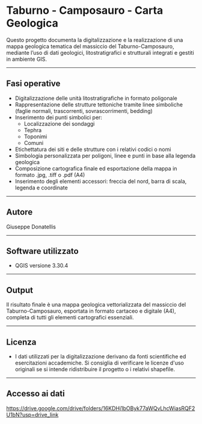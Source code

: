 # Taburno - Camposauro - Carta Geologica

Questo progetto documenta la digitalizzazione e la realizzazione di una mappa geologica tematica del massiccio del Taburno-Camposauro, mediante l’uso di dati geologici, litostratigrafici e strutturali integrati e gestiti in ambiente GIS.

---

## Fasi operative

- Digitalizzazione delle unità litostratigrafiche in formato poligonale
- Rappresentazione delle strutture tettoniche tramite linee simboliche (faglie normali, trascorrenti, sovrascorrimenti, bedding)
- Inserimento dei punti simbolici per:
  - Localizzazione dei sondaggi
  - Tephra
  - Toponimi
  - Comuni
- Etichettatura dei siti e delle strutture con i relativi codici o nomi
- Simbologia personalizzata per poligoni, linee e punti in base alla legenda geologica
- Composizione cartografica finale ed esportazione della mappa in formato .jpg, .tiff o .pdf (A4)
- Inserimento degli elementi accessori: freccia del nord, barra di scala, legenda e coordinate

---

## Autore
Giuseppe Donatellis

---

## Software utilizzato

- QGIS versione 3.30.4

---

## Output

Il risultato finale è una mappa geologica vettorializzata del massiccio del Taburno-Camposauro, esportata in formato cartaceo e digitale (A4), completa di tutti gli elementi cartografici essenziali.

---

## Licenza

- I dati utilizzati per la digitalizzazione derivano da fonti scientifiche ed esercitazioni accademiche. Si consiglia di verificare le licenze d'uso originali se si intende ridistribuire il progetto o i relativi shapefile.

---

## Accesso ai dati
https://drive.google.com/drive/folders/16KDHj1bOByk77aWQvLhcWiasRQF2U1bN?usp=drive_link
